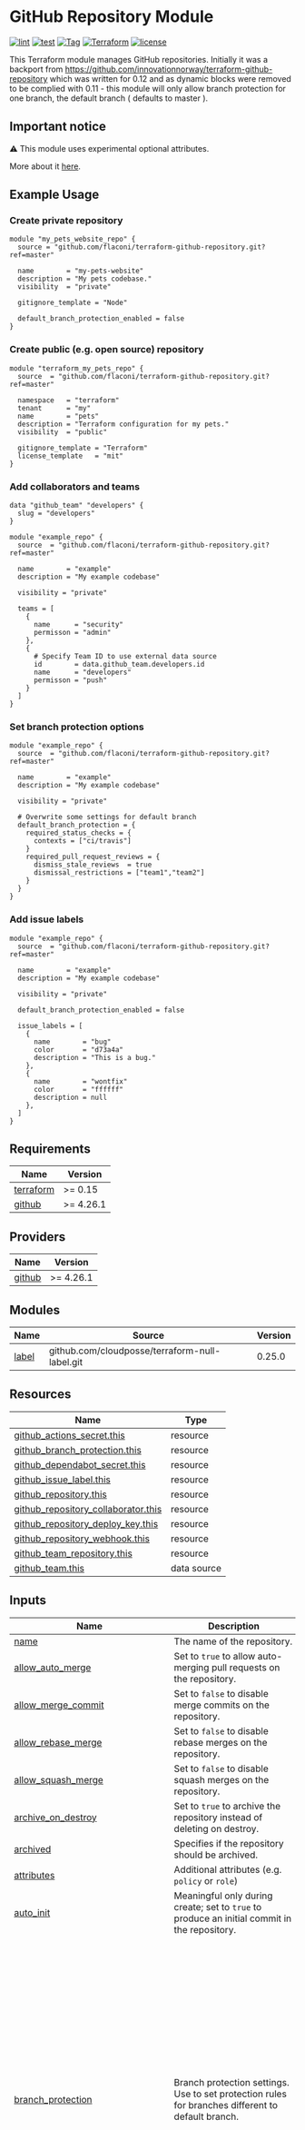 # GitHub Repository Module

[![lint](https://github.com/flaconi/terraform-github-repository/workflows/linting/badge.svg?branch=master)](https://github.com/flaconi/terraform-github-repository/actions?query=workflow%3Alinting)
[![test](https://github.com/flaconi/terraform-github-repository/workflows/testing/badge.svg)](https://github.com/flaconi/terraform-github-repository/actions?query=workflow%3Atesting)
[![Tag](https://img.shields.io/github/tag/Flaconi/terraform-github-repository.svg)](https://github.com/Flaconi/terraform-github-repository/releases)
[![Terraform](https://img.shields.io/badge/Terraform--registry-github--repository-brightgreen.svg)](https://registry.terraform.io/modules/Flaconi/repository/github/)
[![license](http://img.shields.io/badge/license-MIT-brightgreen.svg)](http://opensource.org/licenses/MIT)

This Terraform module manages GitHub repositories. 
Initially it was a backport from https://github.com/innovationnorway/terraform-github-repository which was written for 0.12 and as dynamic blocks were removed to be complied with 0.11 - this module will only allow branch protection for one branch, the default branch ( defaults to master ).

## Important notice

:warning: This module uses experimental optional attributes.

More about it [here](https://www.terraform.io/language/expressions/type-constraints#experimental-optional-object-type-attributes).

## Example Usage

### Create private repository

```hcl
module "my_pets_website_repo" {
  source = "github.com/flaconi/terraform-github-repository.git?ref=master"

  name        = "my-pets-website"
  description = "My pets codebase."
  visibility  = "private"

  gitignore_template = "Node"

  default_branch_protection_enabled = false
}
```

### Create public (e.g. open source) repository

```hcl
module "terraform_my_pets_repo" {
  source  = "github.com/flaconi/terraform-github-repository.git?ref=master"

  namespace   = "terraform"
  tenant      = "my"
  name        = "pets"
  description = "Terraform configuration for my pets."
  visibility  = "public"

  gitignore_template = "Terraform"
  license_template   = "mit"
}
```

### Add collaborators and teams

```hcl
data "github_team" "developers" {
  slug = "developers"
}

module "example_repo" {
  source  = "github.com/flaconi/terraform-github-repository.git?ref=master"

  name        = "example"
  description = "My example codebase"

  visibility = "private"

  teams = [
    {
      name      = "security"
      permisson = "admin"
    },
    {
      # Specify Team ID to use external data source
      id        = data.github_team.developers.id
      name      = "developers"
      permisson = "push"
    }
  ]
}
```

### Set branch protection options

```hcl
module "example_repo" {
  source  = "github.com/flaconi/terraform-github-repository.git?ref=master"

  name        = "example"
  description = "My example codebase"

  visibility = "private"
  
  # Overwrite some settings for default branch
  default_branch_protection = {
    required_status_checks = {
      contexts = ["ci/travis"]
    }
    required_pull_request_reviews = {
      dismiss_stale_reviews  = true
      dismissal_restrictions = ["team1","team2"]
    }
  }
}
```

### Add issue labels

```hcl
module "example_repo" {
  source  = "github.com/flaconi/terraform-github-repository.git?ref=master"

  name        = "example"
  description = "My example codebase"

  visibility = "private"

  default_branch_protection_enabled = false

  issue_labels = [
    {
      name        = "bug"
      color       = "d73a4a"
      description = "This is a bug."
    },
    {
      name        = "wontfix"
      color       = "ffffff"
      description = null
    },
  ]
}
```

<!-- BEGINNING OF PRE-COMMIT-TERRAFORM DOCS HOOK -->
## Requirements

| Name | Version |
|------|---------|
| <a name="requirement_terraform"></a> [terraform](#requirement\_terraform) | >= 0.15 |
| <a name="requirement_github"></a> [github](#requirement\_github) | >= 4.26.1 |

## Providers

| Name | Version |
|------|---------|
| <a name="provider_github"></a> [github](#provider\_github) | >= 4.26.1 |

## Modules

| Name | Source | Version |
|------|--------|---------|
| <a name="module_label"></a> [label](#module\_label) | github.com/cloudposse/terraform-null-label.git | 0.25.0 |

## Resources

| Name | Type |
|------|------|
| [github_actions_secret.this](https://registry.terraform.io/providers/integrations/github/latest/docs/resources/actions_secret) | resource |
| [github_branch_protection.this](https://registry.terraform.io/providers/integrations/github/latest/docs/resources/branch_protection) | resource |
| [github_dependabot_secret.this](https://registry.terraform.io/providers/integrations/github/latest/docs/resources/dependabot_secret) | resource |
| [github_issue_label.this](https://registry.terraform.io/providers/integrations/github/latest/docs/resources/issue_label) | resource |
| [github_repository.this](https://registry.terraform.io/providers/integrations/github/latest/docs/resources/repository) | resource |
| [github_repository_collaborator.this](https://registry.terraform.io/providers/integrations/github/latest/docs/resources/repository_collaborator) | resource |
| [github_repository_deploy_key.this](https://registry.terraform.io/providers/integrations/github/latest/docs/resources/repository_deploy_key) | resource |
| [github_repository_webhook.this](https://registry.terraform.io/providers/integrations/github/latest/docs/resources/repository_webhook) | resource |
| [github_team_repository.this](https://registry.terraform.io/providers/integrations/github/latest/docs/resources/team_repository) | resource |
| [github_team.this](https://registry.terraform.io/providers/integrations/github/latest/docs/data-sources/team) | data source |

## Inputs

| Name | Description | Type | Default | Required |
|------|-------------|------|---------|:--------:|
| <a name="input_name"></a> [name](#input\_name) | The name of the repository. | `string` | n/a | yes |
| <a name="input_allow_auto_merge"></a> [allow\_auto\_merge](#input\_allow\_auto\_merge) | Set to `true` to allow auto-merging pull requests on the repository. | `bool` | `false` | no |
| <a name="input_allow_merge_commit"></a> [allow\_merge\_commit](#input\_allow\_merge\_commit) | Set  to `false` to disable merge commits on the repository. | `bool` | `false` | no |
| <a name="input_allow_rebase_merge"></a> [allow\_rebase\_merge](#input\_allow\_rebase\_merge) | Set  to `false` to disable rebase merges on the repository. | `bool` | `false` | no |
| <a name="input_allow_squash_merge"></a> [allow\_squash\_merge](#input\_allow\_squash\_merge) | Set  to `false` to disable squash merges on the repository. | `bool` | `true` | no |
| <a name="input_archive_on_destroy"></a> [archive\_on\_destroy](#input\_archive\_on\_destroy) | Set to `true` to archive the repository instead of deleting on destroy. | `bool` | `false` | no |
| <a name="input_archived"></a> [archived](#input\_archived) | Specifies if the repository should be archived. | `bool` | `false` | no |
| <a name="input_attributes"></a> [attributes](#input\_attributes) | Additional attributes (e.g. `policy` or `role`) | `list(string)` | `[]` | no |
| <a name="input_auto_init"></a> [auto\_init](#input\_auto\_init) | Meaningful only during create; set  to `true` to produce an initial commit in the repository. | `bool` | `true` | no |
| <a name="input_branch_protection"></a> [branch\_protection](#input\_branch\_protection) | Branch protection settings. Use to set protection rules for branches different to default branch. | <pre>map(object({<br>    enforce_admins                  = optional(bool)<br>    allows_deletions                = optional(bool)<br>    allows_force_pushes             = optional(bool)<br>    require_signed_commits          = optional(bool)<br>    required_linear_history         = optional(bool)<br>    require_conversation_resolution = optional(bool)<br>    push_restrictions               = optional(list(string))<br>    required_status_enabled         = optional(bool)<br>    required_status_checks = optional(object({<br>      strict   = optional(bool)<br>      contexts = optional(list(string))<br>    }))<br>    required_pull_request_enabled = optional(bool)<br>    required_pull_request_reviews = optional(object({<br>      dismiss_stale_reviews           = optional(bool)<br>      restrict_dismissals             = optional(bool)<br>      dismissal_restrictions          = optional(list(string))<br>      require_code_owner_reviews      = optional(bool)<br>      required_approving_review_count = optional(number)<br>    }))<br>  }))</pre> | `null` | no |
| <a name="input_collaborators"></a> [collaborators](#input\_collaborators) | Map of users with permissions. | `map(string)` | `{}` | no |
| <a name="input_default_branch_protection"></a> [default\_branch\_protection](#input\_default\_branch\_protection) | Default branch protection settings. | <pre>object({<br>    enforce_admins                  = optional(bool)<br>    allows_deletions                = optional(bool)<br>    allows_force_pushes             = optional(bool)<br>    require_signed_commits          = optional(bool)<br>    required_linear_history         = optional(bool)<br>    require_conversation_resolution = optional(bool)<br>    push_restrictions               = optional(list(string))<br>    required_status_enabled         = optional(bool)<br>    required_status_checks = optional(object({<br>      strict   = optional(bool)<br>      contexts = optional(list(string))<br>    }))<br>    required_pull_request_enabled = optional(bool)<br>    required_pull_request_reviews = optional(object({<br>      dismiss_stale_reviews           = optional(bool)<br>      restrict_dismissals             = optional(bool)<br>      dismissal_restrictions          = optional(list(string))<br>      require_code_owner_reviews      = optional(bool)<br>      required_approving_review_count = optional(number)<br>    }))<br>  })</pre> | `{}` | no |
| <a name="input_default_branch_protection_enabled"></a> [default\_branch\_protection\_enabled](#input\_default\_branch\_protection\_enabled) | Set to `false` if you want to disable branch protection for default branch | `bool` | `true` | no |
| <a name="input_delete_branch_on_merge"></a> [delete\_branch\_on\_merge](#input\_delete\_branch\_on\_merge) | Automatically delete head branch after a pull request is merged. | `bool` | `true` | no |
| <a name="input_delimiter"></a> [delimiter](#input\_delimiter) | Delimiter to be used between `name`, `namespace`, `tenant`, etc. | `string` | `"-"` | no |
| <a name="input_deploy_keys"></a> [deploy\_keys](#input\_deploy\_keys) | List of deploy keys configurations. | <pre>list(object({<br>    title     = string<br>    key       = string<br>    read_only = bool<br>  }))</pre> | `[]` | no |
| <a name="input_description"></a> [description](#input\_description) | A description of the repository. | `string` | `""` | no |
| <a name="input_gitignore_template"></a> [gitignore\_template](#input\_gitignore\_template) | Meaningful only during create, will be ignored after repository creation. Use the name of the template without the extension. For example, "Terraform". | `string` | `""` | no |
| <a name="input_has_downloads"></a> [has\_downloads](#input\_has\_downloads) | Set to `true` to enable the (deprecated) downloads features on the repository. | `bool` | `null` | no |
| <a name="input_has_issues"></a> [has\_issues](#input\_has\_issues) | Set  to `false` to disable the GitHub Issues features on the repository. | `bool` | `true` | no |
| <a name="input_has_projects"></a> [has\_projects](#input\_has\_projects) | Set  to `true` to enable the GitHub Projects features on the repository. | `bool` | `false` | no |
| <a name="input_has_wiki"></a> [has\_wiki](#input\_has\_wiki) | Set  to `true` to enable the GitHub Wiki features on the repository. | `bool` | `false` | no |
| <a name="input_homepage_url"></a> [homepage\_url](#input\_homepage\_url) | URL of a page describing the project. | `string` | `""` | no |
| <a name="input_is_template"></a> [is\_template](#input\_is\_template) | Set to `true` to tell GitHub that this is a template repository. | `bool` | `false` | no |
| <a name="input_issue_labels"></a> [issue\_labels](#input\_issue\_labels) | List of issue labels on the repository. | <pre>list(object({<br>    name        = string<br>    color       = string<br>    description = string<br>  }))</pre> | `[]` | no |
| <a name="input_license_template"></a> [license\_template](#input\_license\_template) | Meaningful only during create, will be ignored after repository creation. Use the name of the template without the extension. For example, "Terraform". | `string` | `""` | no |
| <a name="input_namespace"></a> [namespace](#input\_namespace) | Namespace, e.g. `terraform`, `product`, `mobile` etc. | `string` | `null` | no |
| <a name="input_pages"></a> [pages](#input\_pages) | The repository's GitHub Pages configuration. | <pre>object({<br>    source = object({<br>      branch = string<br>      path   = string<br>    })<br>  })</pre> | `null` | no |
| <a name="input_secrets"></a> [secrets](#input\_secrets) | Repository secrets. | <pre>map(object({<br>    encrypted_value = optional(string)<br>    plaintext_value = optional(string)<br>  }))</pre> | `{}` | no |
| <a name="input_tags"></a> [tags](#input\_tags) | Additional tags (e.g. `map('BusinessUnit','XYZ')`) | `map(string)` | `{}` | no |
| <a name="input_teams"></a> [teams](#input\_teams) | List of teams with permissions. Specify Team ID to avoid additional requests to GitHub API. | <pre>list(object({<br>    id         = optional(string)<br>    name       = string<br>    permission = string<br>  }))</pre> | `[]` | no |
| <a name="input_template"></a> [template](#input\_template) | Use a template repository to create this repository. | <pre>object({<br>    owner      = string<br>    repository = string<br>  })</pre> | `null` | no |
| <a name="input_tenant"></a> [tenant](#input\_tenant) | A customer identifier, indicating who this instance of a resource is for. Could be used for application grouping. | `string` | `null` | no |
| <a name="input_topics"></a> [topics](#input\_topics) | A list of topics to add to the repository. | `list(string)` | `[]` | no |
| <a name="input_use_fullname"></a> [use\_fullname](#input\_use\_fullname) | Set 'true' to use `namespace-tenant-name` for github repository name, else `name` | `bool` | `true` | no |
| <a name="input_visibility"></a> [visibility](#input\_visibility) | Set to `public` to create a public (e.g. open source) repository. | `string` | `"private"` | no |
| <a name="input_vulnerability_alerts"></a> [vulnerability\_alerts](#input\_vulnerability\_alerts) | Set to `true` to enable security alerts for vulnerable dependencies. Enabling requires alerts to be enabled on the owner level. | `bool` | `false` | no |
| <a name="input_webhooks"></a> [webhooks](#input\_webhooks) | List of webhook configurations. | <pre>list(object({<br>    ident  = string # some unique string to identify this webhook<br>    active = optional(bool)<br>    events = list(string)<br>    configuration = object({<br>      url          = string<br>      content_type = string<br>      secret       = optional(string)<br>      insecure_ssl = optional(bool)<br>    })<br>  }))</pre> | `[]` | no |

## Outputs

| Name | Description |
|------|-------------|
| <a name="output_dependabot_secrets"></a> [dependabot\_secrets](#output\_dependabot\_secrets) | A map of dependabot secret names |
| <a name="output_repository"></a> [repository](#output\_repository) | Created repository |
| <a name="output_repository_branch_protection"></a> [repository\_branch\_protection](#output\_repository\_branch\_protection) | Default branch protection settings |
| <a name="output_repository_secrets"></a> [repository\_secrets](#output\_repository\_secrets) | A map of create secret names |
| <a name="output_repository_webhook_urls"></a> [repository\_webhook\_urls](#output\_repository\_webhook\_urls) | Webhook URLs |

<!-- END OF PRE-COMMIT-TERRAFORM DOCS HOOK -->

## License

[MIT](LICENSE)

Copyright (c) 2019-2022 [Flaconi GmbH](https://github.com/Flaconi)
